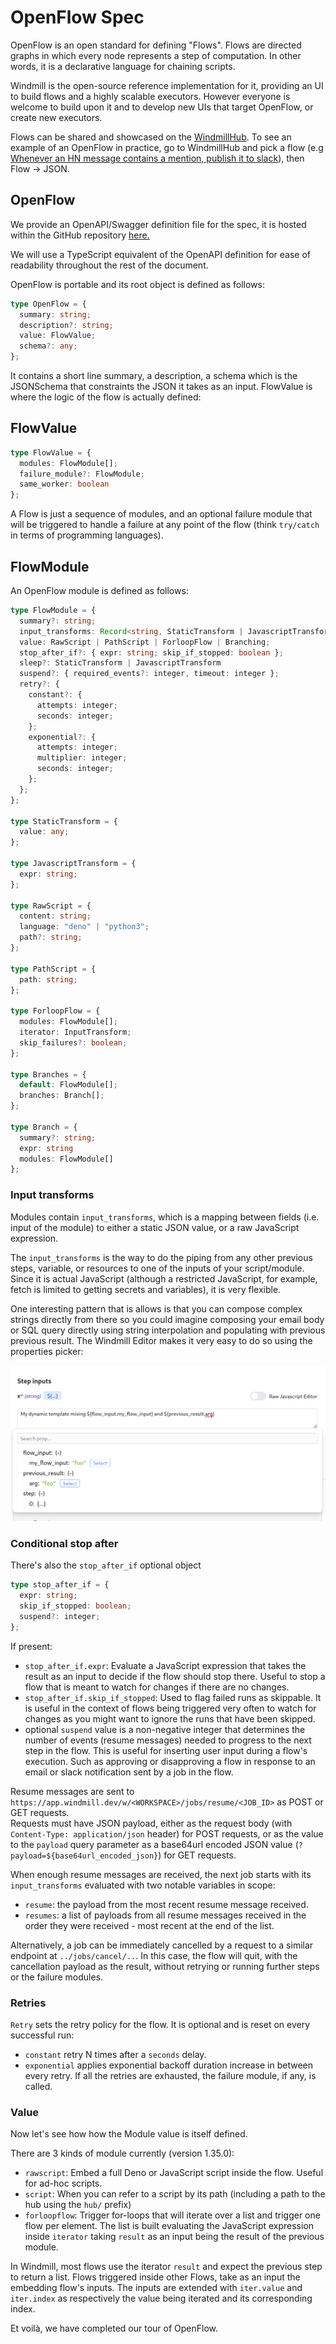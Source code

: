 # OpenFlow Spec

OpenFlow is an open standard for defining "Flows". Flows are directed
graphs in which every node represents a step of computation. In other words, it
is a declarative language for chaining scripts.

Windmill is the open-source reference implementation for it, providing an UI to
build flows and a highly scalable executors. However everyone is welcome to
build upon it and to develop new UIs that target OpenFlow, or create new executors.

Flows can be shared and showcased on the
[WindmillHub](https://hub.windmill.dev). To see an example of an OpenFlow in
practice, go to WindmillHub and pick a flow (e.g
[Whenever an HN message contains a mention, publish it to slack](https://hub.windmill.dev/flows/13/whenever-an-hn-message-contains-a-mention%2C-publish-it-to-slack)),
then Flow -> JSON.

## OpenFlow

We provide an OpenAPI/Swagger definition file for the spec, it is hosted 
within the GitHub repository 
[here.](https://github.com/windmill-labs/windmill/blob/main/openflow.openapi.yaml)


We will use a TypeScript equivalent of the OpenAPI definition for ease of
readability throughout the rest of the document.

OpenFlow is portable and its root object is defined as follows:

```typescript
type OpenFlow = {
  summary: string;
  description?: string;
  value: FlowValue;
  schema?: any;
};
```

It contains a short line summary, a description, a schema which is the
JSONSchema that constraints the JSON it takes as an input. FlowValue is where
the logic of the flow is actually defined:

## FlowValue

```typescript
type FlowValue = {
  modules: FlowModule[];
  failure_module?: FlowModule;
  same_worker: boolean
};
```

A Flow is just a sequence of modules, and an optional failure module that will
be triggered to handle a failure at any point of the flow (think `try/catch` in
terms of programming languages).


## FlowModule

An OpenFlow module is defined as follows:

```typescript
type FlowModule = {
  summary?: string;
  input_transforms: Record<string, StaticTransform | JavascriptTransform>;
  value: RawScript | PathScript | ForloopFlow | Branching;
  stop_after_if?: { expr: string; skip_if_stopped: boolean };
  sleep?: StaticTransform | JavascriptTransform
  suspend?: { required_events?: integer, timeout: integer };
  retry?: {
    constant?: {
      attempts: integer;
      seconds: integer;
    };
    exponential?: {
      attempts: integer;
      multiplier: integer;
      seconds: integer;
    };
  };
};

type StaticTransform = {
  value: any;
};

type JavascriptTransform = {
  expr: string;
};

type RawScript = {
  content: string;
  language: "deno" | "python3";
  path?: string;
};

type PathScript = {
  path: string;
};

type ForloopFlow = {
  modules: FlowModule[];
  iterator: InputTransform;
  skip_failures?: boolean;
};

type Branches = {
  default: FlowModule[];
  branches: Branch[];
};

type Branch = {
  summary?: string;
  expr: string
  modules: FlowModule[]
};
```

### Input transforms

Modules contain `input_transforms`, which is a mapping between fields 
(i.e. input of the module) to either a static JSON value, or a raw 
JavaScript expression.

The `input_transforms` is the way to do the piping from any other previous steps,
variable, or resources to one of the inputs of your script/module. Since
it is actual JavaScript (although a restricted JavaScript, for example, fetch is 
limited to getting secrets and variables), it is very flexible. 

One interesting pattern that is allows is that you can compose complex strings
directly from there so you could imagine composing your email body or SQL
query directly using string interpolation and populating with previous previous 
result. The Windmill Editor makes it very easy to do so using the properties
picker:

![Prop picker](./assets/prop_picker.png)

### Conditional stop after

There's also the `stop_after_if` optional object

```typescript
type stop_after_if = {
  expr: string;
  skip_if_stopped: boolean;
  suspend?: integer;
};
```

If present:

- `stop_after_if.expr`: Evaluate a JavaScript expression that takes the result
  as an input to decide if the flow should stop there. Useful to stop a flow
  that is meant to watch for changes if there are no changes.
- `stop_after_if.skip_if_stopped`: Used to flag failed runs as skippable. 
  It is useful in the context of flows being triggered very often to watch for changes
  as you might want to ignore the runs that have been skipped.
- optional `suspend` value is a non-negative integer that determines the
  number of events (resume messages) needed to progress to the next step in
  the flow. This is useful for inserting user input during a flow's execution. Such as
  approving or disapproving a flow in response to an email or slack notification
  sent by a job in the flow.

Resume messages are sent to
`https://app.windmill.dev/w/<WORKSPACE>/jobs/resume/<JOB_ID>`
as POST or GET requests.  
Requests must have JSON payload, either as the
request body (with `Content-Type: application/json` header) for POST requests, or as the
value to the `payload` query parameter as a base64url encoded JSON value
(`?payload=${base64url_encoded_json}`) for GET requests.

When enough resume messages are received, the next job starts with its
`input_transforms` evaluated with two notable variables in scope:

- `resume`: the payload from the most recent resume message received.
- `resumes`: a list of payloads from all resume messages received in the 
  order they were received - most recent at the end of the list.

Alternatively, a job can be immediately cancelled by a request to a similar endpoint
at `../jobs/cancel/..`.  In this case, the flow will quit, with the cancellation
payload as the result, without retrying or running further steps or the failure
modules.

### Retries

`Retry` sets the retry policy for the flow. It is optional and is reset on every
successful run:

- `constant` retry N times after a `seconds` delay.
- `exponential` applies exponential backoff duration increase in between every
retry. If all the retries are exhausted, the failure module, if any, is called.

### Value

Now let's see how how the Module value is itself defined.

There are 3 kinds of module currently (version 1.35.0):

- `rawscript`: Embed a full Deno or JavaScript script inside the flow. Useful
  for ad-hoc scripts.
- `script`: When you can refer to a script by its path (including a path to the hub
  using the `hub/` prefix)
- `forloopflow`: Trigger for-loops that will iterate over a list and trigger one
  flow per element. The list is built evaluating the JavaScript expression
  inside `iterator` taking `result` as an input being the result of the previous
  module. 

In Windmill, most flows use the iterator `result` and expect the previous 
step to return a list. Flows triggered inside other Flows, take as an
input the embedding flow's inputs. The inputs are extended with `iter.value` 
and `iter.index` as respectively the value being iterated and its 
corresponding index.

Et voilà, we have completed our tour of OpenFlow.
